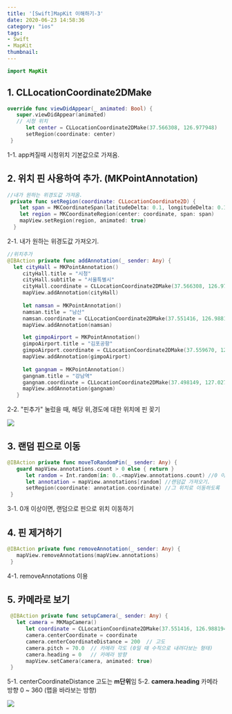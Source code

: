 ```yaml
---
title: '[Swift]MapKit 이해하기-3'
date: 2020-06-23 14:58:36
category: "ios"
tags:
- Swift
- MapKit
thumbnail:
---
```



```swift
import MapKit
```

## 1. CLLocationCoordinate2DMake

```swift
override func viewDidAppear(_ animated: Bool) {
   super.viewDidAppear(animated)
   // 시청 위치
      let center = CLLocationCoordinate2DMake(37.566308, 126.977948)
      setRegion(coordinate: center)
 }
```
1-1. app켜질때 시청위치 기본값으로 가져옴. 

## 2. 위치 핀 사용하여 추가. (MKPointAnnotation)

```swift
//내가 원하는 위경도값 가져옴.
 private func setRegion(coordinate: CLLocationCoordinate2D) {
    let span = MKCoordinateSpan(latitudeDelta: 0.1, longitudeDelta: 0.1)
    let region = MKCoordinateRegion(center: coordinate, span: span)
    mapView.setRegion(region, animated: true)
  }
```
2-1. 내가 원하는 위경도값 가져오기.

```swift
//위치추가
@IBAction private func addAnnotation(_ sender: Any) {
  let cityHall = MKPointAnnotation()
     cityHall.title = "시청"
     cityHall.subtitle = "서울특별시"
     cityHall.coordinate = CLLocationCoordinate2DMake(37.566308, 126.977948)
     mapView.addAnnotation(cityHall)
     
     let namsan = MKPointAnnotation()
     namsan.title = "남산"
     namsan.coordinate = CLLocationCoordinate2DMake(37.551416, 126.988194)
     mapView.addAnnotation(namsan)

     let gimpoAirport = MKPointAnnotation()
     gimpoAirport.title = "김포공항"
     gimpoAirport.coordinate = CLLocationCoordinate2DMake(37.559670, 126.794320)
     mapView.addAnnotation(gimpoAirport)
     
     let gangnam = MKPointAnnotation()
     gangnam.title = "강남역"
     gangnam.coordinate = CLLocationCoordinate2DMake(37.498149, 127.027623)
     mapView.addAnnotation(gangnam)
   }
```
2-2. "핀추가" 눌렀을 때, 해당 위,경도에 대한 위치에 핀 꽂기


![](/image/map15.png)

## 3. 랜덤 핀으로 이동

```swift
@IBAction private func moveToRandomPin(_ sender: Any) {
   guard mapView.annotations.count > 0 else { return }
      let random = Int.random(in: 0..<mapView.annotations.count) //0 이상이면
      let annotation = mapView.annotations[random] //랜덤값 가져오기.
      setRegion(coordinate: annotation.coordinate) //그 위치로 이동하도록
 }
 ```
 3-1. 0개 이상이면, 랜덤으로 핀으로 위치 이동하기 
 
 
 ## 4. 핀 제거하기 
 
 ```swift
 @IBAction private func removeAnnotation(_ sender: Any) {
    mapView.removeAnnotations(mapView.annotations)
  }
```
4-1. removeAnnotations 이용

## 5. 카메라로 보기 

```swift
 @IBAction private func setupCamera(_ sender: Any) {
   let camera = MKMapCamera()
      let coordinate = CLLocationCoordinate2DMake(37.551416, 126.988194)
      camera.centerCoordinate = coordinate
      camera.centerCoordinateDistance = 200  // 고도      
      camera.pitch = 70.0  // 카메라 각도 (0일 때 수직으로 내려다보는 형태)
      camera.heading = 0   // 카메라 방향 
      mapView.setCamera(camera, animated: true)
 }
```

5-1. centerCoordinateDistance 고도는 **m단위**임
5-2. **camera.heading** 카메라 방향 0 ~ 360 (맵을 바라보는 방향)

![](/image/map16.png)


